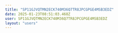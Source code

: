 ```yaml
---
title: "SP11GJVQTMN2ECK740M36Q7TR8JPCGPGE4MSB3EDZ"
date: 2025-01-23T08:51:03.468Z
user: SP11GJVQTMN2ECK740M36Q7TR8JPCGPGE4MSB3EDZ
layout: "users"
---
```

    